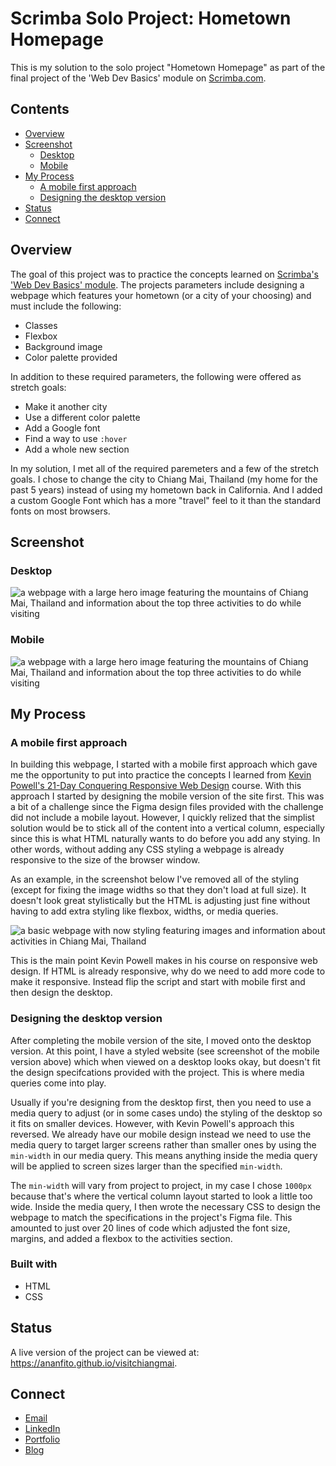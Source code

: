 # Scrimba Solo Project: Hometown Homepage

This is my solution to the solo project "Hometown Homepage" as part of the final project of the 'Web Dev Basics' module on [Scrimba.com](https://scrimba.com/).

## Contents 

- [Overview](#overview)
- [Screenshot](#screenshot)
  - [Desktop](#desktop)
  - [Mobile](#mobile)
- [My Process](#my-process)
  - [A mobile first approach](#a-mobile-first-approach)
  - [Designing the desktop version](#designing-the-desktop-version)
- [Status](#status)
- [Connect](#connect)

## Overview 

The goal of this project was to practice the concepts learned on [Scrimba's 'Web Dev Basics' module](https://scrimba.com/learn/frontend). The projects parameters include designing a webpage which features your hometown (or a city of your choosing) and must include the following: 

- Classes
- Flexbox
- Background image
- Color palette provided

In addition to these required parameters, the following were offered as stretch goals: 

- Make it another city
- Use a different color palette
- Add a Google font
- Find a way to use `:hover`
- Add a whole new section

In my solution, I met all of the required paremeters and a few of the stretch goals. I chose to change the city to Chiang Mai, Thailand (my home for the past 5 years) instead of using my hometown back in California. And I added a custom Google Font which has a more "travel" feel to it than the standard fonts on most browsers.

## Screenshot

### Desktop

![a webpage with a large hero image featuring the mountains of Chiang Mai, Thailand and information about the top three activities to do while visiting](screenshot_desktop.png)

### Mobile

![a webpage with a large hero image featuring the mountains of Chiang Mai, Thailand and information about the top three activities to do while visiting](screenshot_mobile.png)

## My Process

### A mobile first approach

In building this webpage, I started with a mobile first approach which gave me the opportunity to put into practice the concepts I learned from [Kevin Powell's 21-Day Conquering Responsive Web Design](https://courses.kevinpowell.co/view/courses/conquering-responsive-layouts/233002-introduction/1007804-intro-why-the-course-is-formatted-in-this-way) course. With this approach I started by designing the mobile version of the site first. This was a bit of a challenge since the Figma design files provided with the challenge did not include a mobile layout. However, I quickly relized that the simplist solution would be to stick all of the content into a vertical column, especially since this is what HTML naturally wants to do before you add any stying. In other words, without adding any CSS styling a webpage is already responsive to the size of the browser window. 

As an example, in the screenshot below I've removed all of the styling (except for fixing the image widths so that they don't load at full size). It doesn't look great stylistically but the HTML is adjusting just fine without having to add extra styling like flexbox, widths, or media queries. 

![a basic webpage with now styling featuring images and information about activities in Chiang Mai, Thailand](screenshot_unstyled.png)

This is the main point Kevin Powell makes in his course on responsive web design. If HTML is already responsive, why do we need to add more code to make it responsive. Instead flip the script and start with mobile first and then design the desktop.

### Designing the desktop version

After completing the mobile version of the site, I moved onto the desktop version. At this point, I have a styled website (see screenshot of the mobile version above) which when viewed on a desktop looks okay, but doesn't fit the design specifcations provided with the project. This is where media queries come into play. 

Usually if you're designing from the desktop first, then you need to use a media query to adjust (or in some cases undo) the styling of the desktop so it fits on smaller devices. However, with Kevin Powell's approach this reversed. We already have our mobile design instead we need to use the media query to target larger screens rather than smaller ones by using the `min-width` in our media query. This means anything inside the media query will be applied to screen sizes larger than the specified `min-width`. 

The `min-width` will vary from project to project, in my case I chose `1000px` because that's where the vertical column layout started to look a little too wide. Inside the media query, I then wrote the necessary CSS to design the webpage to match the specifications in the project's Figma file. This amounted to just over 20 lines of code which adjusted the font size, margins, and added a flexbox to the activities section.

### Built with

- HTML
- CSS

## Status

A live version of the project can be viewed at: https://ananfito.github.io/visitchiangmai.

## Connect

- [Email](https://anthonynanfito.com/contact/)
- [LinkedIn](https://linkedin.com/in/anthonynanfito)
- [Portfolio](https://ananfito.github.io)
- [Blog](https://ananfito.hashnode.dev)
